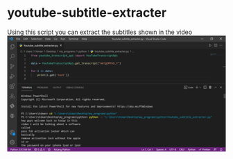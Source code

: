 # youtube-subtitle-extracter
Using this script you can extract the subtitles shown in the video ![Output screenshot](https://github.com/Himanshu495-rada/youtube-subtitle-extracter/blob/main/Screenshot%202021-08-16%20193339.png?raw=true)
